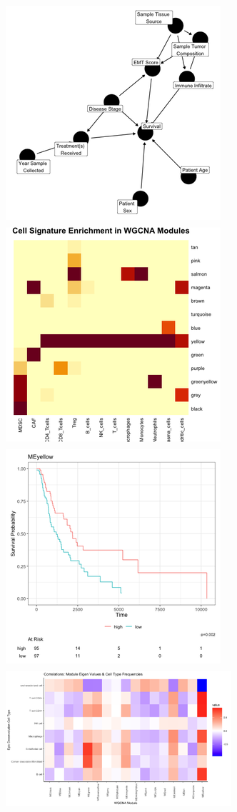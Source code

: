 ![alt text](https://github.com/SciOmics/TCGA_Melanoma_RNASeq/blob/main/outputs/DAG.png?raw=true)

![alt_text](https://github.com/SciOmics/TCGA_Melanoma_RNASeq/blob/main/outputs/cell_types_in_WGCNA_modules.png?raw=true)

![alt_text](https://github.com/SciOmics/TCGA_Melanoma_RNASeq/blob/main/outputs/yellow_module_survival.png)

![alt_text](https://github.com/SciOmics/TCGA_Melanoma_RNASeq/blob/main/outputs/module_deconvolution_correlations.png)